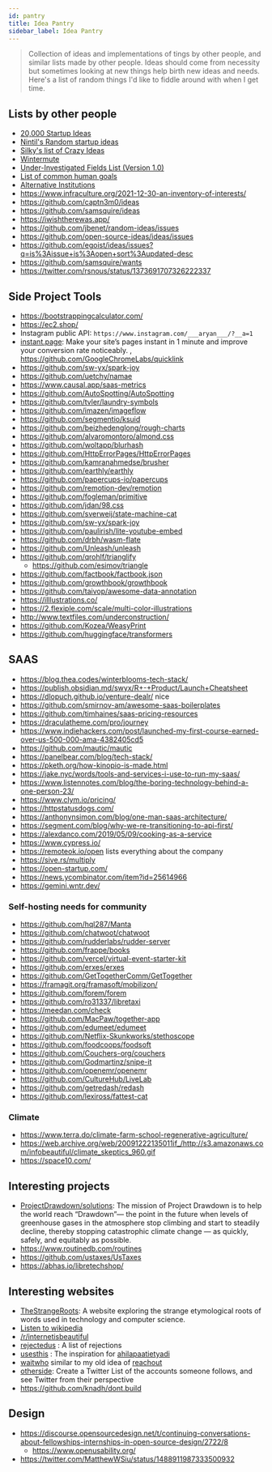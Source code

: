 ```yaml
---
id: pantry
title: Idea Pantry
sidebar_label: Idea Pantry
---
```


> Collection of ideas and implementations of tings by other people, and similar lists made by other people. Ideas should come from necessity but sometimes looking at new things help birth new ideas and needs. Here's a list of random things I'd like to fiddle around with when I get time.

## Lists by other people

- [20,000 Startup Ideas](https://unawaz.github.io/stochastic-hill-climbing/tasks/)
- [Nintil's Random startup ideas](https://nintil.com/startup-ideas/)
- [Silky's list of Crazy Ideas](https://silky.github.io/posts/2019-02-22-2018s-crazy-ideas.html)
- [Wintermute](https://wintermute.app/)
- [Under-Investigated Fields List (Version 1.0)](https://matthewmcateer.me/blog/under-investigated-fields/#origins-of-this-list)
- [List of common human goals](https://www.lesswrong.com/posts/ZJJH45J6eF2JCSQhW/list-of-common-human-goals)
- [Alternative Institutions](http://mason.gmu.edu/~rhanson/altinst.html)
- https://www.infraculture.org/2021-12-30-an-inventory-of-interests/
- https://github.com/captn3m0/ideas
- https://github.com/samsquire/ideas
- https://iwishtherewas.app/
- https://github.com/jbenet/random-ideas/issues
- https://github.com/open-source-ideas/ideas/issues
- https://github.com/egoist/ideas/issues?q=is%3Aissue+is%3Aopen+sort%3Aupdated-desc
- https://github.com/samsquire/wants
- https://twitter.com/rsnous/status/1373691707326222337

## Side Project Tools
- https://bootstrappingcalculator.com/
- https://ec2.shop/
- Instagram public API: `https://www.instagram.com/___aryan___/?__a=1`
- [instant.page](https://instant.page/): Make your site’s pages instant in 1 minute and improve your conversion rate noticeably. , https://github.com/GoogleChromeLabs/quicklink
- https://github.com/sw-yx/spark-joy
- https://github.com/uetchy/namae
- https://www.causal.app/saas-metrics
- https://github.com/AutoSpotting/AutoSpotting
- https://github.com/tvler/laundry-symbols
- https://github.com/imazen/imageflow
- https://github.com/segmentio/ksuid
- https://github.com/beizhedenglong/rough-charts
- https://github.com/alvaromontoro/almond.css
- https://github.com/woltapp/blurhash
- https://github.com/HttpErrorPages/HttpErrorPages
- https://github.com/kamranahmedse/brusher
- https://github.com/earthly/earthly
- https://github.com/papercups-io/papercups
- https://github.com/remotion-dev/remotion
- https://github.com/fogleman/primitive
- https://github.com/jdan/98.css
- https://github.com/sverweij/state-machine-cat
- https://github.com/sw-yx/spark-joy
- https://github.com/paulirish/lite-youtube-embed
- https://github.com/drbh/wasm-flate
- https://github.com/Unleash/unleash
- https://github.com/qrohlf/trianglify
  - https://github.com/esimov/triangle
- https://github.com/factbook/factbook.json
- https://github.com/growthbook/growthbook
- https://github.com/taivop/awesome-data-annotation
- https://illlustrations.co/
- https://2.flexiple.com/scale/multi-color-illustrations
- http://www.textfiles.com/underconstruction/
- https://github.com/Kozea/WeasyPrint
- https://github.com/huggingface/transformers

## SAAS
- https://blog.thea.codes/winterblooms-tech-stack/
- https://publish.obsidian.md/swyx/R+-+Product/Launch+Cheatsheet
- https://dlopuch.github.io/venture-dealr/ nice
- https://github.com/smirnov-am/awesome-saas-boilerplates
- https://github.com/timhaines/saas-pricing-resources
- https://draculatheme.com/pro/journey
- https://www.indiehackers.com/post/launched-my-first-course-earned-over-us-500-000-ama-4382405cd5
- https://github.com/mautic/mautic
- https://panelbear.com/blog/tech-stack/
- https://pketh.org/how-kinopio-is-made.html
- https://jake.nyc/words/tools-and-services-i-use-to-run-my-saas/
- https://www.listennotes.com/blog/the-boring-technology-behind-a-one-person-23/
- https://www.clym.io/pricing/
- https://httpstatusdogs.com/
- https://anthonynsimon.com/blog/one-man-saas-architecture/
- https://segment.com/blog/why-we-re-transitioning-to-api-first/
- https://alexdanco.com/2019/05/09/cooking-as-a-service
- https://www.cypress.io/
- https://remoteok.io/open lists everything about the company
- https://sive.rs/multiply
- https://open-startup.com/
- https://news.ycombinator.com/item?id=25614966
- https://gemini.wntr.dev/

### Self-hosting needs for community
- https://github.com/hql287/Manta
- https://github.com/chatwoot/chatwoot 
- https://github.com/rudderlabs/rudder-server
- https://github.com/frappe/books
- https://github.com/vercel/virtual-event-starter-kit
- https://github.com/erxes/erxes
- https://github.com/GetTogetherComm/GetTogether
- https://framagit.org/framasoft/mobilizon/
- https://github.com/forem/forem
- https://github.com/ro31337/libretaxi
- https://meedan.com/check
- https://github.com/MacPaw/together-app
- https://github.com/edumeet/edumeet
- https://github.com/Netflix-Skunkworks/stethoscope
- https://github.com/foodcoops/foodsoft
- https://github.com/Couchers-org/couchers
- https://github.com/Godmartinz/snipe-it
- https://github.com/openemr/openemr
- https://github.com/CultureHub/LiveLab
- https://github.com/getredash/redash
- https://github.com/lexiross/fattest-cat

### Climate
- https://www.terra.do/climate-farm-school-regenerative-agriculture/
- https://web.archive.org/web/20091222135011if_/http://s3.amazonaws.com/infobeautiful/climate_skeptics_960.gif
- https://space10.com/


## Interesting projects
- [ProjectDrawdown/solutions](https://github.com/ProjectDrawdown/solutions):  The mission of Project Drawdown is to help the world reach “Drawdown”— the point in the future when levels of greenhouse gases in the atmosphere stop climbing and start to steadily decline, thereby stopping catastrophic climate change — as quickly, safely, and equitably as possible. 
- https://www.routinedb.com/routines
- https://github.com/ustaxes/UsTaxes
- https://abhas.io/libretechshop/

## Interesting websites
- [TheStrangeRoots](https://www.thestrangeroots.com/): A website exploring the strange etymological roots of words used in technology and computer science.
- [Listen to wikipedia](http://listen.hatnote.com/)
- [/r/internetisbeautiful](https://www.reddit.com/r/InternetIsBeautiful/)
- [rejectedus](https://rejected.us/) : A list of rejections
- [usesthis](https://usesthis.com/) : The inspiration for [ahilapaatietyadi](https://ahilapaati.com/)
- [waitwho](https://waitwho.is/) similar to my old idea of [reachout](https://github.com/geekodour/reachout)
- [otherside](https://github.com/0x263b/Otherside): Create a Twitter List of the accounts someone follows, and see Twitter from their perspective
- https://github.com/knadh/dont.build

## Design
- https://discourse.opensourcedesign.net/t/continuing-conversations-about-fellowships-internships-in-open-source-design/2722/8
  - https://www.openusability.org/
- https://twitter.com/MatthewWSiu/status/1488911987333500932